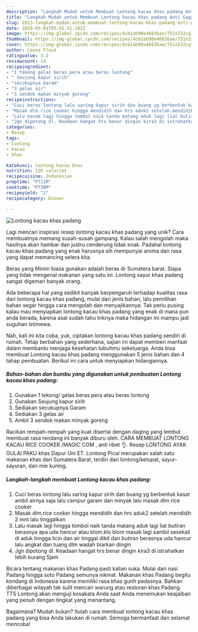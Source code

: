 ```yaml
---
description: "Langkah Mudah untuk Membuat Lontong kacau khas padang Anti Gagal"
title: "Langkah Mudah untuk Membuat Lontong kacau khas padang Anti Gagal"
slug: 2013-langkah-mudah-untuk-membuat-lontong-kacau-khas-padang-anti-gagal
date: 2020-05-01T05:41:51.102Z
image: https://img-global.cpcdn.com/recipes/4cb1ab90e4683bae/751x532cq70/lontong-kacau-khas-padang-foto-resep-utama.jpg
thumbnail: https://img-global.cpcdn.com/recipes/4cb1ab90e4683bae/751x532cq70/lontong-kacau-khas-padang-foto-resep-utama.jpg
cover: https://img-global.cpcdn.com/recipes/4cb1ab90e4683bae/751x532cq70/lontong-kacau-khas-padang-foto-resep-utama.jpg
author: Leona Floyd
ratingvalue: 3.2
reviewcount: 14
recipeingredient:
- "1 tekong gelas beras pera atau beras lontong"
- " Seujung kapur sirih"
- "secukupnya Garam"
- "3 gelas air"
- "3 sendok makan minyak goreng"
recipeinstructions:
- "Cuci beras lontong lalu saring kapur sirih dan buang yg berbentuk kasar ambil airnya saja lalu campur garam dan minyak lalu masak dlm rice cooker"
- "Masak dlm.rice cooker hingga mendidih dan hrs aduk2 setelah.mendidih 2 mnt lalu tinggalkan"
- "Lalu masak lagi hingga tombol naik tanda matang aduk lagi liat butiran berasnya apa uda hancur atau blom.klo blom masak lagi sambil sesekali di aduk hingga licin dan air tinggal dikit dan butirsn berasnya uda hancur lalu angkat dan tuang dlm wadah biarkan dingin"
- "Jgn dipotong dl. Keadaan hangat hrs benar dingin kira3 di istrahatkan lebih kurang 5jam"
categories:
- Resep
tags:
- lontong
- kacau
- khas

katakunci: lontong kacau khas 
nutrition: 226 calories
recipecuisine: Indonesian
preptime: "PT11M"
cooktime: "PT30M"
recipeyield: "2"
recipecategory: Dinner

---
```



![Lontong kacau khas padang](https://img-global.cpcdn.com/recipes/4cb1ab90e4683bae/751x532cq70/lontong-kacau-khas-padang-foto-resep-utama.jpg)

Lagi mencari inspirasi resep lontong kacau khas padang yang unik? Cara membuatnya memang susah-susah gampang. Kalau salah mengolah maka hasilnya akan hambar dan justru cenderung tidak enak. Padahal lontong kacau khas padang yang enak harusnya sih mempunyai aroma dan rasa yang dapat memancing selera kita.

Beras yang Mimin biasa gunakan adalah beras dr Sumatera barat. Siapa yang tidak mengenal makanan yang satu ini. Lontong sayur khas padang sangat digemari banyak orang.

Ada beberapa hal yang sedikit banyak berpengaruh terhadap kualitas rasa dari lontong kacau khas padang, mulai dari jenis bahan, lalu pemilihan bahan segar hingga cara mengolah dan menyajikannya. Tak perlu pusing kalau mau menyiapkan lontong kacau khas padang yang enak di mana pun anda berada, karena asal sudah tahu triknya maka hidangan ini mampu jadi suguhan istimewa.


Nah, kali ini kita coba, yuk, ciptakan lontong kacau khas padang sendiri di rumah. Tetap berbahan yang sederhana, sajian ini dapat memberi manfaat dalam membantu menjaga kesehatan tubuhmu sekeluarga. Anda bisa membuat Lontong kacau khas padang menggunakan 5 jenis bahan dan 4 tahap pembuatan. Berikut ini cara untuk menyiapkan hidangannya.

<!--inarticleads1-->

##### Bahan-bahan dan bumbu yang digunakan untuk pembuatan Lontong kacau khas padang:

1. Gunakan 1 tekong/ gelas beras pera atau beras lontong
1. Gunakan  Seujung kapur sirih
1. Sediakan secukupnya Garam
1. Sediakan 3 gelas air
1. Ambil 3 sendok makan minyak goreng


Racikan rempah-rempah yang kuat disertai dengan daging yang lembut membuat rasa rendang ini banyak diburu oleh. CARA MEMBUAT LONTONG KACAU RICE COOKER /MAGIC COM , anti ribet 👌. Resep LONTONG AYAK GULAI PAKU khas Dapur Uni ET. Lontong Pical merupakan salah satu makanan khas dari Sumatera Barat, terdiri dari lontong/ketupat, sayur-sayuran, dan mie kuning. 

<!--inarticleads2-->

##### Langkah-langkah membuat Lontong kacau khas padang:

1. Cuci beras lontong lalu saring kapur sirih dan buang yg berbentuk kasar ambil airnya saja lalu campur garam dan minyak lalu masak dlm rice cooker
1. Masak dlm.rice cooker hingga mendidih dan hrs aduk2 setelah.mendidih 2 mnt lalu tinggalkan
1. Lalu masak lagi hingga tombol naik tanda matang aduk lagi liat butiran berasnya apa uda hancur atau blom.klo blom masak lagi sambil sesekali di aduk hingga licin dan air tinggal dikit dan butirsn berasnya uda hancur lalu angkat dan tuang dlm wadah biarkan dingin
1. Jgn dipotong dl. Keadaan hangat hrs benar dingin kira3 di istrahatkan lebih kurang 5jam


Bicara tentang makanan khas Padang pasti kalian suka. Mulai dari nasi Padang hingga soto Padang semunya nikmat. Makanan khas Padang begitu kondang di Indonesia karena memiliki rasa khas gurih pedasnya. Bahkan diberbagai wilayah tak sulit mencari warung atau restoran khas Padang. TTS Lontong akan menguji kosakata Anda saat Anda menemukan keajaiban yang penuh dengan tingkat yang menantang. 

Bagaimana? Mudah bukan? Itulah cara membuat lontong kacau khas padang yang bisa Anda lakukan di rumah. Semoga bermanfaat dan selamat mencoba!
